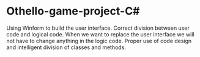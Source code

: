 # Othello-game-project-C#

Using Winform to build the user interface. Correct division between user code and logical code. 
When we want to replace the user interface we will not have to change anything in the logic code.
Proper use of code design and intelligent division of classes and methods.
